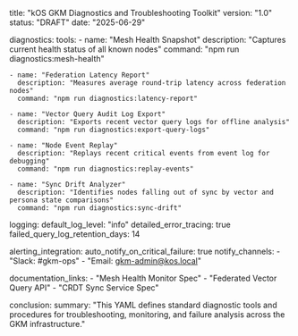 title: "kOS GKM Diagnostics and Troubleshooting Toolkit" version: "1.0" status: "DRAFT" date: "2025-06-29"

diagnostics: tools: - name: "Mesh Health Snapshot" description: "Captures current health status of all known nodes" command: "npm run diagnostics\:mesh-health"

```
- name: "Federation Latency Report"
  description: "Measures average round-trip latency across federation nodes"
  command: "npm run diagnostics:latency-report"

- name: "Vector Query Audit Log Export"
  description: "Exports recent vector query logs for offline analysis"
  command: "npm run diagnostics:export-query-logs"

- name: "Node Event Replay"
  description: "Replays recent critical events from event log for debugging"
  command: "npm run diagnostics:replay-events"

- name: "Sync Drift Analyzer"
  description: "Identifies nodes falling out of sync by vector and persona state comparisons"
  command: "npm run diagnostics:sync-drift"
```

logging: default\_log\_level: "info" detailed\_error\_tracing: true failed\_query\_log\_retention\_days: 14

alerting\_integration: auto\_notify\_on\_critical\_failure: true notify\_channels: - "Slack: #gkm-ops" - "Email: [gkm-admin@kos.local](mailto\:gkm-admin@kos.local)"

documentation\_links: - "Mesh Health Monitor Spec" - "Federated Vector Query API" - "CRDT Sync Service Spec"

conclusion: summary: "This YAML defines standard diagnostic tools and procedures for troubleshooting, monitoring, and failure analysis across the GKM infrastructure."

